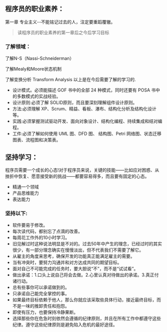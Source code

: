 ## 程序员的职业素养：
第一章 专业主义--不能铭记过去的人，注定要重蹈覆辙。
>读程序员的职业素养的第一章后之今后学习目标
### 了解领域：
了解N-S（Nassi-Schneiderman）

了解Mealy和Moore状态机制

了解变换分析 Transform Analysis 以上是在今后需要了解的学习的.

- 设计模式。必须能描述 GOF 书中的全部 24 种模式，同时还要有 POSA 书中的多数模式的实战经验。
-  设计原则:必须了解 SOLID原则，而且要深刻理解组件设计原则。
-   方法:必须理解 XP、Scrum、精益、看板、瀑布、结构化分析及结构化设计等。
-    实践:必须掌握测试驱动开发、面向对象设计、结构化编程、持续集成和结对编程。
-   工件:必须了解如何使用 UML 图、DFD 图、 结构图、Petri 网络图、状态迁移图表、流程图和决策表。
## 坚持学习：

程序员需要一个成长的心态!对于程序员来说，关键的技能——比如应对困惑、从挫折中恢复、愿意接受新的挑战——都要容易得多，而且要有固定的心态。
- 精通一个领域
- 产品思维能力
- 表达能力

### 坚持以下:

- 软件要易于修改。
- 每次读代码，都别忘了点滴的改善。
- 每周花工作外的10小时学习。
- 旧见解过时这种说法明显是不对的。过去50年中产生的理念，已经过时的其实很少，有一部分理念确实在慢慢淡出，但不代表我们不需要了解它。
- 从雇主的角度来思考，确保开发的功能真正能满足雇主的需要。
- 当有冲突时，要努力沟通并和对方达成共同的期望目标。
- 面对自己不可能完成的任务时，要大胆说“不”，而不是“试试看”。
- 做出承诺：1.口头上说自己将会去做。2.心里认真对待做出的承诺。3.真正付诸行动。
- 总有些事你可以承诺做到的。
- 只承诺自己能完全掌控的事。
- 如果最终目标依赖于他人，那么你就应该采取些具体行动，接近最终目标，而不是一味的推卸责任和抱怨。
- 即使有压力，也要保持冷静果断。
- 选择那些你在危急时刻依然会遵循的纪律原则，并且在所有工作中都遵守这些纪律。遵守这些纪律原则是避免陷入危机的最好途径。


